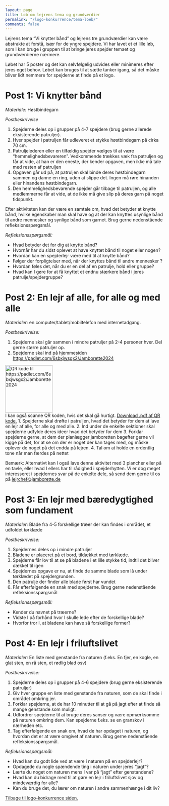 ```yaml
---
layout: page
title: Løb om lejrens tema og grundværdier
permalink: "/logo-konkurrence/tema-loeb/"
comments: false
---
```


Lejrens tema “Vi knytter bånd” og lejrens  tre grundværdier kan være abstrakte at forstå, især for de yngre spejdere. Vi har lavet et et lille løb, som I kan bruge i gruppen til at bringe jeres spejder temaet og grundværdierne nærmere. 

Løbet har 5 poster og det kan selvfølgelig udvides eller minimeres efter jeres eget behov.
Løbet kan bruges til at sætte tanker igang, så det måske bliver lidt nemmere for spejderne at finde på et logo.



# Post 1: Vi knytter bånd

*Materiale:* 
Høstbindegarn

*Postbeskrivelse*
1. Spejderne deles op i grupper på 4-7 spejdere (brug gerne allerede eksisterende patruljer).
1. Hver spejder i patruljen får udleveret et stykke høstbindegarn på cirka 70 cm.
1. Patruljelederen eller en tilfældig spejder vælges til at være “hemmelighedsbevareren”. Vedkommende trækkes væk fra patruljen og får at vide, at han er den eneste, der kender opgaven, men ikke må tale med resten af patruljen
1. Opgaven går ud på, at patruljen skal binde deres høstbindegarn sammen og danne en ring, uden at slippe det. Ingen må røre hinanden eller hinandens høstbindegarn. 
1. Den hemmelighedsbevarende spejder går tilbage til patruljen, og alle medlemmerne får at vide, at de ikke må give slip på deres garn på noget tidspunkt. 

Efter aktiviteten kan der være en samtale om, hvad det betyder at knytte bånd, hvilke egenskaber man skal have og at der kan knyttes usynlige bånd til andre mennesker og synlige bånd som garnet. Brug gerne nedenstående refleksionsspørgsmål. 

*Refleksionsspørgsmål:*
- Hvad betyder det for dig at knytte bånd?
- Hvornår har du sidst oplevet at have knyttet bånd til noget eller nogen?
- Hvordan kan en spejderlejr være med til at knytte bånd?
- Følger der forpligtelser med, når der knyttes bånd til andre mennesker ?
- Hvordan føles det, når du er en del af en patrulje, hold eller gruppe? 
- Hvad kan I gøre for at få knyttet et endnu stærkere bånd i jeres patrulje/spejdergruppe?


# Post 2: En lejr af alle, for alle og med alle

*Materialer:* en computer/tablet/mobiltelefon med internetadgang.

*Postbeskrivelse:*
1. Spejderne skal går sammen i mindre patruljer på 2-4 personer hver. Del gerne større patruljer op.
1. Spejderne skal ind på hjemmesiden <https://padlet.com/6sbxjwsgx2/Jamborette2024>
<img src="{{site.baseurl}}/assets/images/Pages/logo-aktiviteter/qrcode.png" alt="QR kode til https://padlet.com/6sbxjwsgx2/Jamborette2024" width=150>
<br>I kan også scanne QR koden, hvis det skal gå hurtigt. <a href="{{site.baseurl}}/assets/images/Pages/logo-aktiviteter/qrcode.pdf" target="_blank"> Download .pdf af QR kode.</a>
1. Spejderne skal  drøfte i patruljen, hvad det betyder for dem at lave en lejr af alle, for alle og med alle.
2. Ind under de enkelte sektioner skal spejderne udfylde deres ideer hvad det betyder for dem
3. Forklar spejderne gerne, at dem der planlægger jamboretten bagefter gerne vil kigge på det, for at se om der er noget der kan tages med, og måske oplever de noget på det endda på lejren.
4. Tal om at holde en ordentlig tone når man færdes på nettet


Bemærk: Alternativt kan I også lave denne aktivitet med 3 plancher eller på en tavle, eller hvad I ellers har til rådighed i spejderhytten. Vi er dog meget interesseret i spejdernes svar på de enkelte dele, så send dem gerne til os på <lejrchef@jamborette.de>

# Post 3: En lejr med bæredygtighed som fundament

*Materialer:* Blade fra 4-5 forskellige træer der kan findes i området, et udfoldet tørklæde

*Postbeskrivelse:*
1. Spejdernes deles op i mindre patruljer
1. Bladene er placeret på et bord, tildækket med tørklæde.
1. Spejderne får lov til at se på bladene i et lille stykke tid, indtil det bliver dækket til igen
1. Spejdernes opgave er nu, at finde de samme blade som lå under tørklædet på spejdergrunden.
1. Den patrulje der finder alle blade først har vundet
1. Får efterfølgende en snak med spejderne. Brug gerne nedenstående refleksionsspørgsmål


*Refleksionsspørgsmål:*
- Kender du navnet på træerne? 
- Vidste I på forhånd hvor I skulle lede efter de forskellige blade? 
- Hvorfor tror I, at bladene kan have så forskellige former?

# Post 4: En lejr i friluftslivet

*Materialer:* En liste med genstande fra naturen (f.eks. En fjer, en kogle, en glat sten, en rå sten, et rødlig blad osv)

*Postbeskrivelse:*

1. Spejderne deles op i grupper på 4-6 spejdere (brug gerne eksisterende patruljer)
1. Giv hver gruppe en liste med genstande fra naturen, som de skal finde i området omkring jer.
1. Forklar spejderne, at de har 10 minutter til at gå på jagt efter at finde så mange genstande som muligt.
1. Udfordrer spejderne til at bruge deres sanser og være opmærksomme på naturen omkring dem. Kan spejderne f.eks. se en granskov i nærheden etc. 
1. Tag efterfølgende en snak om, hvad de har opdaget i naturen, og hvordan det er at være omgivet af naturen. Brug gerne nedenstående refleksionsspørgsmål.

*Refleksionsspørgsmål:*
- Hvad kan du godt lide ved at være i naturen på en spejderlejr? 
- Opdagede du nogle spændende ting i naturen under jeres “jagt”? 
- Lærte du noget om naturen mens I var på “jagt” efter genstandene?
- Hvad kan du bidrage med til at gøre en lejr i friluftslivet sjov og mindeværdig for alle? 
- Kan du bruge det, du lærer om naturen i andre sammenhænge i dit liv? 


[Tilbage til logo-konkurrence siden.]({{site.baseurl}}/logo-konkurrence)

